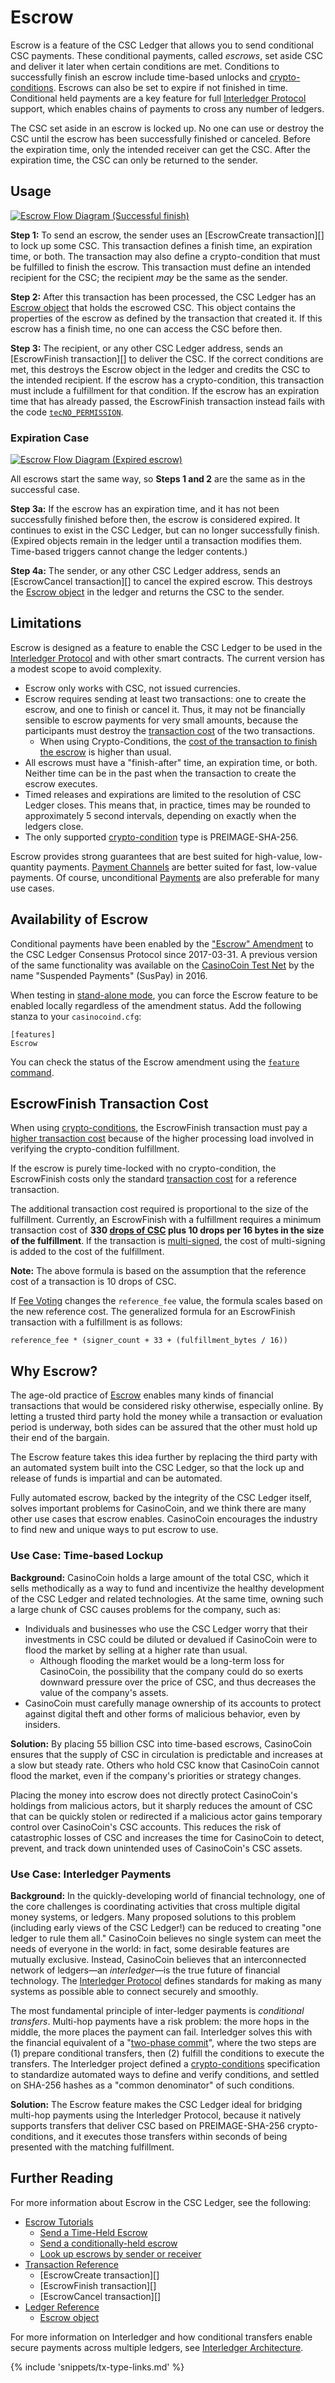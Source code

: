 # Escrow

Escrow is a feature of the CSC Ledger that allows you to send conditional CSC payments. These conditional payments, called _escrows_, set aside CSC and deliver it later when certain conditions are met. Conditions to successfully finish an escrow include time-based unlocks and [crypto-conditions][]. Escrows can also be set to expire if not finished in time. Conditional held payments are a key feature for full [Interledger Protocol][] support, which enables chains of payments to cross any number of ledgers.

The CSC set aside in an escrow is locked up. No one can use or destroy the CSC until the escrow has been successfully finished or canceled. Before the expiration time, only the intended receiver can get the CSC. After the expiration time, the CSC can only be returned to the sender.

## Usage

<!--{# Diagram sources: https://docs.google.com/presentation/d/1C-_TLkkoQEH7KJ6Gjwa1gO6EX17SLiJ8lxvFcAl6Rxo/ #}-->

[![Escrow Flow Diagram (Successful finish)](img/escrow-success-flow.png)](img/escrow-success-flow.png)

**Step 1:** To send an escrow, the sender uses an [EscrowCreate transaction][] to lock up some CSC. This transaction defines a finish time, an expiration time, or both. The transaction may also define a crypto-condition that must be fulfilled to finish the escrow. This transaction must define an intended recipient for the CSC; the recipient _may_ be the same as the sender.

**Step 2:** After this transaction has been processed, the CSC Ledger has an [Escrow object](reference-ledger-format.html#escrow) that holds the escrowed CSC. This object contains the properties of the escrow as defined by the transaction that created it. If this escrow has a finish time, no one can access the CSC before then.

**Step 3:** The recipient, or any other CSC Ledger address, sends an [EscrowFinish transaction][] to deliver the CSC. If the correct conditions are met, this destroys the Escrow object in the ledger and credits the CSC to the intended recipient. If the escrow has a crypto-condition, this transaction must include a fulfillment for that condition. If the escrow has an expiration time that has already passed, the EscrowFinish transaction instead fails with the code [`tecNO_PERMISSION`](reference-transaction-format.html#tec-codes).

### Expiration Case

[![Escrow Flow Diagram (Expired escrow)](img/escrow-cancel-flow.png)](img/escrow-cancel-flow.png)

All escrows start the same way, so **Steps 1 and 2** are the same as in the successful case.

**Step 3a:** If the escrow has an expiration time, and it has not been successfully finished before then, the escrow is considered expired. It continues to exist in the CSC Ledger, but can no longer successfully finish. (Expired objects remain in the ledger until a transaction modifies them. Time-based triggers cannot change the ledger contents.)

**Step 4a:** The sender, or any other CSC Ledger address, sends an [EscrowCancel transaction][] to cancel the expired escrow. This destroys the [Escrow object](reference-ledger-format.html#escrow) in the ledger and returns the CSC to the sender.

## Limitations

Escrow is designed as a feature to enable the CSC Ledger to be used in the [Interledger Protocol][] and with other smart contracts. The current version has a modest scope to avoid complexity.

- Escrow only works with CSC, not issued currencies.
- Escrow requires sending at least two transactions: one to create the escrow, and one to finish or cancel it. Thus, it may not be financially sensible to escrow payments for very small amounts, because the participants must destroy the [transaction cost](concept-transaction-cost.html) of the two transactions.
    - When using Crypto-Conditions, the [cost of the transaction to finish the escrow](#escrowfinish-transaction-cost) is higher than usual.
- All escrows must have a "finish-after" time, an expiration time, or both. Neither time can be in the past when the transaction to create the escrow executes.
- Timed releases and expirations are limited to the resolution of CSC Ledger closes. This means that, in practice, times may be rounded to approximately 5 second intervals, depending on exactly when the ledgers close.
- The only supported [crypto-condition][] type is PREIMAGE-SHA-256.

Escrow provides strong guarantees that are best suited for high-value, low-quantity payments. [Payment Channels](tutorial-paychan.html) are better suited for fast, low-value payments. Of course, unconditional [Payments](reference-transaction-format.html#payment) are also preferable for many use cases.

## Availability of Escrow

Conditional payments have been enabled by the ["Escrow" Amendment](reference-amendments.html#escrow) to the CSC Ledger Consensus Protocol since 2017-03-31. A previous version of the same functionality was available on the [CasinoCoin Test Net](https://casinocoin.org/build/casinocoin-test-net/) by the name "Suspended Payments" (SusPay) in 2016.

When testing in [stand-alone mode](concept-stand-alone-mode.html), you can force the Escrow feature to be enabled locally regardless of the amendment status. Add the following stanza to your `casinocoind.cfg`:

    [features]
    Escrow

You can check the status of the Escrow amendment using the [`feature` command](reference-casinocoind.html#feature).

## EscrowFinish Transaction Cost

When using [crypto-conditions][], the EscrowFinish transaction must pay a [higher transaction cost](concept-transaction-cost.html#special-transaction-costs) because of the higher processing load involved in verifying the crypto-condition fulfillment.

If the escrow is purely time-locked with no crypto-condition, the EscrowFinish costs only the standard [transaction cost](concept-transaction-cost.html) for a reference transaction.

The additional transaction cost required is proportional to the size of the fulfillment. Currently, an EscrowFinish with a fulfillment requires a minimum transaction cost of **330 [drops of CSC](reference-casinocoind.html#specifying-currency-amounts) plus 10 drops per 16 bytes in the size of the fulfillment**. If the transaction is [multi-signed](reference-transaction-format.html#multi-signing), the cost of multi-signing is added to the cost of the fulfillment.

**Note:** The above formula is based on the assumption that the reference cost of a transaction is 10 drops of CSC.

If [Fee Voting](concept-fee-voting.html) changes the `reference_fee` value, the formula scales based on the new reference cost. The generalized formula for an EscrowFinish transaction with a fulfillment is as follows:

```
reference_fee * (signer_count + 33 + (fulfillment_bytes / 16))
```


## Why Escrow?

The age-old practice of [Escrow](https://en.wikipedia.org/wiki/Escrow) enables many kinds of financial transactions that would be considered risky otherwise, especially online. By letting a trusted third party hold the money while a transaction or evaluation period is underway, both sides can be assured that the other must hold up their end of the bargain.

The Escrow feature takes this idea further by replacing the third party with an automated system built into the CSC Ledger, so that the lock up and release of funds is impartial and can be automated.

Fully automated escrow, backed by the integrity of the CSC Ledger itself, solves important problems for CasinoCoin, and we think there are many other use cases that escrow enables. CasinoCoin encourages the industry to find new and unique ways to put escrow to use.

### Use Case: Time-based Lockup

**Background:** CasinoCoin holds a large amount of the total CSC, which it sells methodically as a way to fund and incentivize the healthy development of the CSC Ledger and related technologies. At the same time, owning such a large chunk of CSC causes problems for the company, such as:

- Individuals and businesses who use the CSC Ledger worry that their investments in CSC could be diluted or devalued if CasinoCoin were to flood the market by selling at a higher rate than usual.
    - Although flooding the market would be a long-term loss for CasinoCoin, the possibility that the company could do so exerts downward pressure over the price of CSC, and thus decreases the value of the company's assets.
- CasinoCoin must carefully manage ownership of its accounts to protect against digital theft and other forms of malicious behavior, even by insiders.

**Solution:** By placing 55 billion CSC into time-based escrows, CasinoCoin ensures that the supply of CSC in circulation is predictable and increases at a slow but steady rate. Others who hold CSC know that CasinoCoin cannot flood the market, even if the company's priorities or strategy changes.

Placing the money into escrow does not directly protect CasinoCoin's holdings from malicious actors, but it sharply reduces the amount of CSC that can be quickly stolen or redirected if a malicious actor gains temporary control over CasinoCoin's CSC accounts. This reduces the risk of catastrophic losses of CSC and increases the time for CasinoCoin to detect, prevent, and track down unintended uses of CasinoCoin's CSC assets.

### Use Case: Interledger Payments

**Background:** In the quickly-developing world of financial technology, one of the core challenges is coordinating activities that cross multiple digital money systems, or ledgers. Many proposed solutions to this problem (including early views of the CSC Ledger!) can be reduced to creating "one ledger to rule them all." CasinoCoin believes no single system can meet the needs of everyone in the world: in fact, some desirable features are mutually exclusive. Instead, CasinoCoin believes that an interconnected network of ledgers—an _interledger_—is the true future of financial technology. The [Interledger Protocol][] defines standards for making as many systems as possible able to connect securely and smoothly.

The most fundamental principle of inter-ledger payments is _conditional transfers_. Multi-hop payments have a risk problem: the more hops in the middle, the more places the payment can fail. Interledger solves this with the financial equivalent of a "[two-phase commit](https://en.wikipedia.org/wiki/Two-phase_commit_protocol)", where the two steps are (1) prepare conditional transfers, then (2) fulfill the conditions to execute the transfers. The Interledger project defined a [crypto-conditions][] specification to standardize automated ways to define and verify conditions, and settled on SHA-256 hashes as a "common denominator" of such conditions.

**Solution:** The Escrow feature makes the CSC Ledger ideal for bridging multi-hop payments using the Interledger Protocol, because it natively supports transfers that deliver CSC based on PREIMAGE-SHA-256 crypto-conditions, and it executes those transfers within seconds of being presented with the matching fulfillment.



## Further Reading

For more information about Escrow in the CSC Ledger, see the following:

- [Escrow Tutorials](tutorial-escrow.html)
    - [Send a Time-Held Escrow](tutorial-escrow.html#send-a-time-held-escrow)
    - [Send a conditionally-held escrow](tutorial-escrow.html#send-a-conditionally-held-escrow)
    - [Look up escrows by sender or receiver](tutorial-escrow.html#look-up-escrows)
- [Transaction Reference](reference-transaction-format.html)
    - [EscrowCreate transaction][]
    - [EscrowFinish transaction][]
    - [EscrowCancel transaction][]
- [Ledger Reference](reference-ledger-format.html)
    - [Escrow object](reference-ledger-format.html#escrow)

For more information on Interledger and how conditional transfers enable secure payments across multiple ledgers, see [Interledger Architecture](https://interledger.org/rfcs/0001-interledger-architecture/).

<!--{# reference link definitions #}-->
[Interledger Protocol]: https://interledger.org/
[crypto-condition]: https://tools.ietf.org/html/draft-thomas-crypto-conditions-03
[crypto-conditions]: https://tools.ietf.org/html/draft-thomas-crypto-conditions-03
{% include 'snippets/tx-type-links.md' %}
